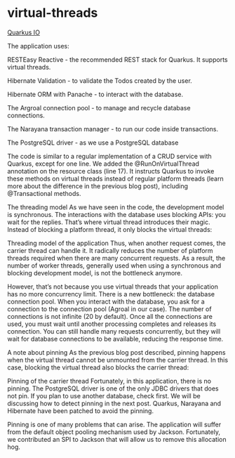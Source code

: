 # virtual-threads

[Quarkus IO](https://quarkus.io/blog/virtual-threads-2/)

The application uses:

RESTEasy Reactive - the recommended REST stack for Quarkus. It supports virtual threads.

Hibernate Validation - to validate the Todos created by the user.

Hibernate ORM with Panache - to interact with the database.

The Argroal connection pool - to manage and recycle database connections.

The Narayana transaction manager - to run our code inside transactions.

The PostgreSQL driver - as we use a PostgreSQL database

The code is similar to a regular implementation of a CRUD service with Quarkus, except for one line. We added the @RunOnVirtualThread annotation on the resource class (line 17). It instructs Quarkus to invoke these methods on virtual threads instead of regular platform threads (learn more about the difference in the previous blog post), including @Transactional methods.

The threading model
As we have seen in the code, the development model is synchronous. The interactions with the database uses blocking APIs: you wait for the replies. That’s where virtual thread introduces their magic. Instead of blocking a platform thread, it only blocks the virtual threads:

Threading model of the application
Thus, when another request comes, the carrier thread can handle it. It radically reduces the number of platform threads required when there are many concurrent requests. As a result, the number of worker threads, generally used when using a synchronous and blocking development model, is not the bottleneck anymore.

However, that’s not because you use virtual threads that your application has no more concurrency limit. There is a new bottleneck: the database connection pool. When you interact with the database, you ask for a connection to the connection pool (Agroal in our case). The number of connections is not infinite (20 by default). Once all the connections are used, you must wait until another processing completes and releases its connection. You can still handle many requests concurrently, but they will wait for database connections to be available, reducing the response time.

A note about pinning
As the previous blog post described, pinning happens when the virtual thread cannot be unmounted from the carrier thread. In this case, blocking the virtual thread also blocks the carrier thread:

Pinning of the carrier thread
Fortunately, in this application, there is no pinning. The PostgreSQL driver is one of the only JDBC drivers that does not pin. If you plan to use another database, check first. We will be discussing how to detect pinning in the next post. Quarkus, Narayana and Hibernate have been patched to avoid the pinning.

Pinning is one of many problems that can arise. The application will suffer from the default object pooling mechanism used by Jackson. Fortunately, we contributed an SPI to Jackson that will allow us to remove this allocation hog.
